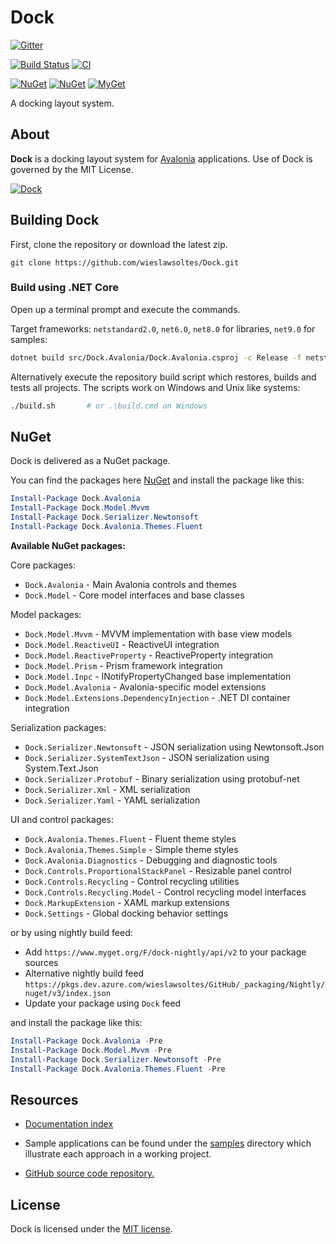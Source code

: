 # Dock

[![Gitter](https://badges.gitter.im/wieslawsoltes/Dock.svg)](https://gitter.im/wieslawsoltes/Dock?utm_source=badge&utm_medium=badge&utm_campaign=pr-badge)

[![Build Status](https://dev.azure.com/wieslawsoltes/GitHub/_apis/build/status/wieslawsoltes.Dock?branchName=master)](https://dev.azure.com/wieslawsoltes/GitHub/_build/latest?definitionId=89&branchName=master)
[![CI](https://github.com/wieslawsoltes/Dock/actions/workflows/build.yml/badge.svg)](https://github.com/wieslawsoltes/Dock/actions/workflows/build.yml)

[![NuGet](https://img.shields.io/nuget/v/Dock.Model.svg)](https://www.nuget.org/packages/Dock.Avalonia)
[![NuGet](https://img.shields.io/nuget/dt/Dock.Model.svg)](https://www.nuget.org/packages/Dock.Avalonia)
[![MyGet](https://img.shields.io/myget/dock-nightly/vpre/Dock.Model.svg?label=myget)](https://www.myget.org/gallery/dock-nightly) 

A docking layout system.

## About

**Dock** is a docking layout system for [Avalonia](https://github.com/AvaloniaUI/Avalonia) applications. Use of Dock is governed by the MIT License.

[![Dock](images/Dock.png)](images/Dock.png)

## Building Dock

First, clone the repository or download the latest zip.
```
git clone https://github.com/wieslawsoltes/Dock.git
```

### Build using .NET Core

Open up a terminal prompt and execute the commands.

Target frameworks: `netstandard2.0`, `net6.0`, `net8.0` for libraries, `net9.0` for samples:
```bash
dotnet build src/Dock.Avalonia/Dock.Avalonia.csproj -c Release -f netstandard2.0
```

Alternatively execute the repository build script which restores,
builds and tests all projects. The scripts work on Windows and Unix
like systems:

```bash
./build.sh       # or .\build.cmd on Windows
```

## NuGet

Dock is delivered as a NuGet package.

You can find the packages here [NuGet](https://www.nuget.org/packages/Dock.Avalonia/) and install the package like this:

```powershell
Install-Package Dock.Avalonia
Install-Package Dock.Model.Mvvm
Install-Package Dock.Serializer.Newtonsoft
Install-Package Dock.Avalonia.Themes.Fluent
```

**Available NuGet packages:**

Core packages:
- `Dock.Avalonia` - Main Avalonia controls and themes
- `Dock.Model` - Core model interfaces and base classes

Model packages:
- `Dock.Model.Mvvm` - MVVM implementation with base view models
- `Dock.Model.ReactiveUI` - ReactiveUI integration
- `Dock.Model.ReactiveProperty` - ReactiveProperty integration  
- `Dock.Model.Prism` - Prism framework integration
- `Dock.Model.Inpc` - INotifyPropertyChanged base implementation
- `Dock.Model.Avalonia` - Avalonia-specific model extensions
- `Dock.Model.Extensions.DependencyInjection` - .NET DI container integration

Serialization packages:
- `Dock.Serializer.Newtonsoft` - JSON serialization using Newtonsoft.Json
- `Dock.Serializer.SystemTextJson` - JSON serialization using System.Text.Json
- `Dock.Serializer.Protobuf` - Binary serialization using protobuf-net
- `Dock.Serializer.Xml` - XML serialization
- `Dock.Serializer.Yaml` - YAML serialization

UI and control packages:
- `Dock.Avalonia.Themes.Fluent` - Fluent theme styles
- `Dock.Avalonia.Themes.Simple` - Simple theme styles
- `Dock.Avalonia.Diagnostics` - Debugging and diagnostic tools
- `Dock.Controls.ProportionalStackPanel` - Resizable panel control
- `Dock.Controls.Recycling` - Control recycling utilities
- `Dock.Controls.Recycling.Model` - Control recycling model interfaces
- `Dock.MarkupExtension` - XAML markup extensions
- `Dock.Settings` - Global docking behavior settings

or by using nightly build feed:
* Add `https://www.myget.org/F/dock-nightly/api/v2` to your package sources
* Alternative nightly build feed `https://pkgs.dev.azure.com/wieslawsoltes/GitHub/_packaging/Nightly/nuget/v3/index.json`
* Update your package using `Dock` feed

and install the package like this:

```powershell
Install-Package Dock.Avalonia -Pre
Install-Package Dock.Model.Mvvm -Pre
Install-Package Dock.Serializer.Newtonsoft -Pre
Install-Package Dock.Avalonia.Themes.Fluent -Pre
```

## Resources
* [Documentation index](docs/README.md)
* Sample applications can be found under the [samples](samples/) directory
  which illustrate each approach in a working project.

* [GitHub source code repository.](https://github.com/wieslawsoltes/Dock)

## License

Dock is licensed under the [MIT license](LICENSE.TXT).
